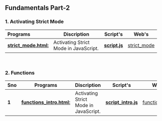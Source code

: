 ## Fundamentals Part-2

### 1. Activating Strict Mode

| Programs                                           |Discription                             |Script's                            |Web's                                      |
|:---------------------------------------------------|----------------------------------------|----------------------------------------|-----------------------------------------|
| **[strict_mode.html:](/Fundamentals_Part-2/strict_mode/strict_mode.html)**| Activating Strict Mode in JavaScript. |**[script.js](/Fundamentals_Part-2/strict_mode/script.js)**|[strict_mode](https://codepen.io/kushagra-jaiswal-the-bold/pen/wvZeboW)|
<br>

### 2. Functions

| Sno                                          | Programs                                           |Discription                             |Script's                            |Web's                                      |
|:---------------------------------------------------|----------------------------------------|----------------------------------------|----------------------------------------|-----------------------------------------|
|**1**|**[functions_intro.html:](/Fundamentals_Part-2/functions/functions_intro/functions_intro.html)**| Activating Strict Mode in JavaScript. |**[script_intro.js](/Fundamentals_Part-2/functions/functions_intro/script_intro.js)**|[functions_intro](https://codepen.io/kushagra-jaiswal-the-bold/pen/GRLEbxO)|
<br>
<br>
